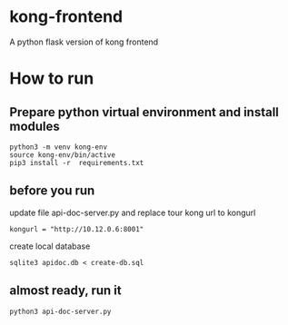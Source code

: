 # kong-frontend
A python flask version of kong frontend

# How to run

## Prepare python virtual environment and install modules

    python3 -m venv kong-env
    source kong-env/bin/active
    pip3 install -r  requirements.txt
  
## before you run

update file api-doc-server.py and replace tour kong url to kongurl

    kongurl = "http://10.12.0.6:8001"
  
create local database
  
    sqlite3 apidoc.db < create-db.sql
  
## almost ready, run it

    python3 api-doc-server.py
